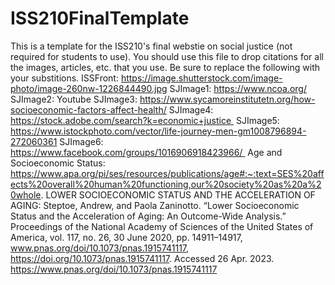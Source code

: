 # ISS210FinalTemplate
This is a template for the ISS210's final webstie on social justice (not required for students to use).
You should use this file to drop citations for all the images, articles, etc. that you use. 
Be sure to replace the following with your substitions.
ISSFront: https://image.shutterstock.com/image-photo/image-260nw-1226844490.jpg 
SJImage1: https://www.ncoa.org/
SJImage2: Youtube
SJImage3: https://www.sycamoreinstitutetn.org/how-socioeconomic-factors-affect-health/
SJImage4: https://stock.adobe.com/search?k=economic+justice 
SJImage5: https://www.istockphoto.com/vector/life-journey-men-gm1008796894-272060361
SJImage6: https://www.facebook.com/groups/1016906918423966/ 
Age and Socioeconomic Status: https://www.apa.org/pi/ses/resources/publications/age#:~:text=SES%20affects%20overall%20human%20functioning,our%20society%20as%20a%20whole. 
LOWER SOCIOECONOMIC STATUS AND THE ACCELERATION OF AGING: Steptoe, Andrew, and Paola Zaninotto. “Lower Socioeconomic Status and the Acceleration of Aging: An Outcome-Wide Analysis.” Proceedings of the National Academy of Sciences of the United States of America, vol. 117, no. 26, 30 June 2020, pp. 14911–14917, www.pnas.org/doi/10.1073/pnas.1915741117, https://doi.org/10.1073/pnas.1915741117. Accessed 26 Apr. 2023. https://www.pnas.org/doi/10.1073/pnas.1915741117 
